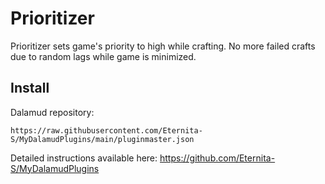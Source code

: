 # Prioritizer
Prioritizer sets game's priority to high while crafting. No more failed crafts due to random lags while game is minimized.
## Install
Dalamud repository:

`https://raw.githubusercontent.com/Eternita-S/MyDalamudPlugins/main/pluginmaster.json`

Detailed instructions available here: https://github.com/Eternita-S/MyDalamudPlugins
